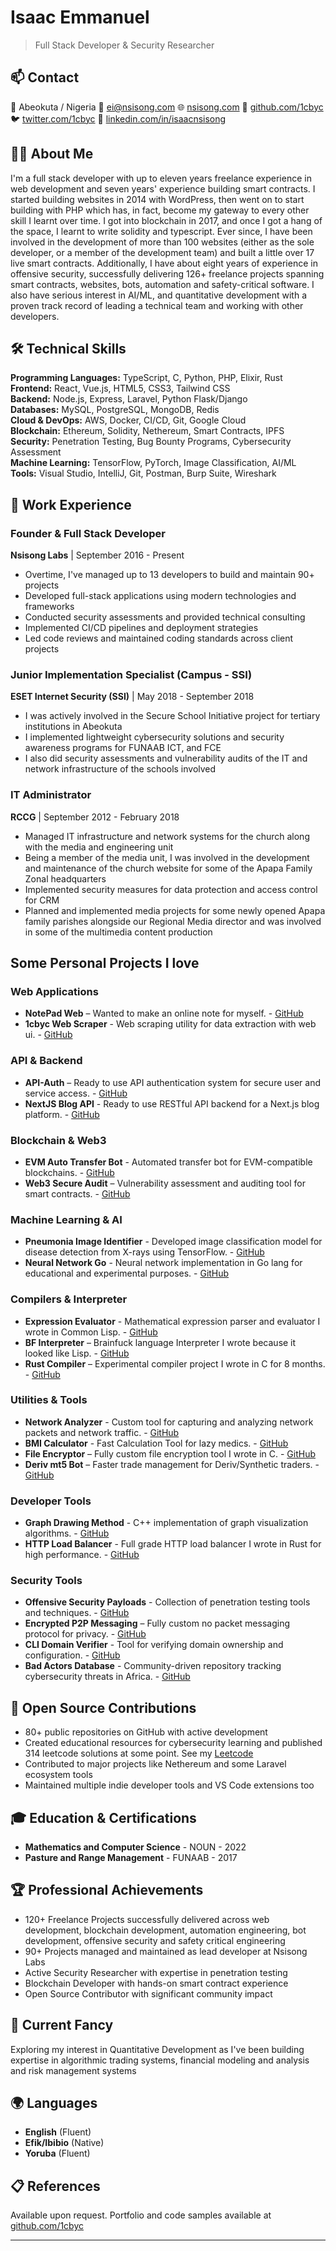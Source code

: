 # Isaac Emmanuel

> Full Stack Developer & Security Researcher

## 📫 Contact

📍 Abeokuta / Nigeria 📧 ei@nsisong.com 🌐 [nsisong.com](https://nsisong.com) 🐙 [github.com/1cbyc](https://github.com/1cbyc) 🐦 [twitter.com/1cbyc](https://twitter.com/1cbyc) 💼 [linkedin.com/in/isaacnsisong](https://linkedin.com/in/isaacnsisong)

## 👨‍💻 About Me

I'm a full stack developer with up to eleven years freelance experience in web development and seven years' experience building smart contracts. I started building websites in 2014 with WordPress, then went on to start building with PHP which has, in fact, become my gateway to every other skill I learnt over time. I got into blockchain in 2017, and once I got a hang of the space, I learnt to write solidity and typescript. Ever since, I have been involved in the development of more than 100 websites (either as the sole developer, or a member of the development team) and built a little over 17 live smart contracts. Additionally, I have about eight years of experience in offensive security, successfully delivering 126+ freelance projects spanning smart contracts, websites, bots, automation and safety-critical software. I also have serious interest in AI/ML, and quantitative development with a proven track record of leading a technical team and working with other developers.

## 🛠️ Technical Skills

**Programming Languages:** TypeScript, C, Python, PHP, Elixir, Rust  
**Frontend:** React, Vue.js, HTML5, CSS3, Tailwind CSS  
**Backend:** Node.js, Express, Laravel, Python Flask/Django  
**Databases:** MySQL, PostgreSQL, MongoDB, Redis  
**Cloud & DevOps:** AWS, Docker, CI/CD, Git, Google Cloud  
**Blockchain:** Ethereum, Solidity, Nethereum, Smart Contracts, IPFS  
**Security:** Penetration Testing, Bug Bounty Programs, Cybersecurity Assessment  
**Machine Learning:** TensorFlow, PyTorch, Image Classification, AI/ML  
**Tools:** Visual Studio, IntelliJ, Git, Postman, Burp Suite, Wireshark  

## 💼 Work Experience

### Founder & Full Stack Developer
**Nsisong Labs** | September 2016 - Present

- Overtime, I've managed up to 13 developers to build and maintain 90+ projects
- Developed full-stack applications using modern technologies and frameworks
- Conducted security assessments and provided technical consulting
- Implemented CI/CD pipelines and deployment strategies
- Led code reviews and maintained coding standards across client projects

### Junior Implementation Specialist (Campus - SSI)
**ESET Internet Security (SSI)** | May 2018 - September 2018

- I was actively involved in the Secure School Initiative project for tertiary institutions in Abeokuta
- I implemented lightweight cybersecurity solutions and security awareness programs for FUNAAB ICT, and FCE
- I also did security assessments and vulnerability audits of the IT and network infrastructure of the schools involved

### IT Administrator
**RCCG** | September 2012 - February 2018

- Managed IT infrastructure and network systems for the church along with the media and engineering unit
- Being a member of the media unit, I was involved in the development and maintenance of the church website for some of the Apapa Family Zonal headquarters
- Implemented security measures for data protection and access control for CRM
- Planned and implemented media projects for some newly opened Apapa family parishes alongside our Regional Media director and was involved in some of the multimedia content production

## Some Personal Projects I love

### Web Applications
- **NotePad Web** – Wanted to make an online note for myself. - [GitHub](https://github.com/1cbyc/notepad)
- **1cbyc Web Scraper** - Web scraping utility for data extraction with web ui. - [GitHub](https://github.com/1cbyc/1cbyc-web-scraper)

### API & Backend
- **API-Auth** – Ready to use API authentication system for secure user and service access. - [GitHub](https://github.com/1cbyc/api-auth)
- **NextJS Blog API** - Ready to use RESTful API backend for a Next.js blog platform. - [GitHub](https://github.com/1cbyc/next-blog-api)

### Blockchain & Web3
- **EVM Auto Transfer Bot** - Automated transfer bot for EVM-compatible blockchains. - [GitHub](https://github.com/1cbyc/domain_ip_grabTransfer-Bot)
- **Web3 Secure Audit** – Vulnerability assessment and auditing tool for smart contracts. - [GitHub](https://github.com/1cbyc/secure-audit)

### Machine Learning & AI
- **Pneumonia Image Identifier** - Developed image classification model for disease detection from X-rays using TensorFlow. - [GitHub](https://github.com/1cbyc/image_classification)
- **Neural Network Go** - Neural network implementation in Go lang for educational and experimental purposes. - [GitHub](https://github.com/1cbyc/neural-network-go)

### Compilers & Interpreter
- **Expression Evaluator** - Mathematical expression parser and evaluator I wrote in Common Lisp. - [GitHub](https://github.com/1cbyc/expression_evaluator)
- **BF Interpreter** – Brainfuck language Interpreter I wrote because it looked like Lisp. - [GitHub](https://github.com/1cbyc/bf_interpreter)
- **Rust Compiler** – Experimental compiler project I wrote in C for 8 months. - [GitHub](https://github.com/1cbyc/rust_compiler)

### Utilities & Tools
- **Network Analyzer** - Custom tool for capturing and analyzing network packets and network traffic. - [GitHub](https://github.com/1cbyc/vibrantt-api)
- **BMI Calculator** - Fast Calculation Tool for lazy medics. - [GitHub](https://github.com/1cbyc/bmi-calculator)
- **File Encryptor** – Fully custom file encryption tool I wrote in C. - [GitHub](https://github.com/1cbyc/c-file-encryptor)
- **Deriv mt5 Bot** – Faster trade management for Deriv/Synthetic traders. - [GitHub](https://github.com/1cbyc/deriv-mt5-bot)

### Developer Tools
- **Graph Drawing Method** - C++ implementation of graph visualization algorithms. - [GitHub](https://github.com/1cbyc/library_system)
- **HTTP Load Balancer** - Full grade HTTP load balancer I wrote in Rust for high performance. - [GitHub](https://github.com/1cbyc/rust-http-load-balancer)

### Security Tools
- **Offensive Security Payloads** - Collection of penetration testing tools and techniques. - [GitHub](https://github.com/1cbyc/offsec-payloads)
- **Encrypted P2P Messaging** – Fully custom no packet messaging protocol for privacy. - [GitHub](https://github.com/1cbyc/messaging-protocol)
- **CLI Domain Verifier** - Tool for verifying domain ownership and configuration. - [GitHub](https://github.com/1cbyc/domain_ip_grab)
- **Bad Actors Database** - Community-driven repository tracking cybersecurity threats in Africa. - [GitHub](https://github.com/1cbyc/Bad-Actors-Hackers)

## 🤝 Open Source Contributions

- 80+ public repositories on GitHub with active development
- Created educational resources for cybersecurity learning and published 314 leetcode solutions at some point. See my [Leetcode](https://leetcode.com/1cbyc)
- Contributed to major projects like Nethereum and some Laravel ecosystem tools
- Maintained multiple indie developer tools and VS Code extensions too

## 🎓 Education & Certifications

- **Mathematics and Computer Science** - NOUN - 2022
- **Pasture and Range Management** - FUNAAB - 2017

## 🏆 Professional Achievements

- 120+ Freelance Projects successfully delivered across web development, blockchain development, automation engineering, bot development, offensive security and safety critical engineering
- 90+ Projects managed and maintained as lead developer at Nsisong Labs
- Active Security Researcher with expertise in penetration testing
- Blockchain Developer with hands-on smart contract experience
- Open Source Contributor with significant community impact

## 🎯 Current Fancy

Exploring my interest in Quantitative Development as I've been building expertise in algorithmic trading systems, financial modeling and analysis and risk management systems

## 🌍 Languages

- **English** (Fluent)
- **Efik/Ibibio** (Native)
- **Yoruba** (Fluent)
<!-- - **Spanish** (Fluent) -->

## 📋 References

Available upon request. Portfolio and code samples available at [github.com/1cbyc](https://github.com/1cbyc)

---

<!--
*This README is automatically generated from my CV. For the most up-to-date information, please visit my [portfolio](https://nsisong.com) or [GitHub profile](https://github.com/1cbyc).*
-->
